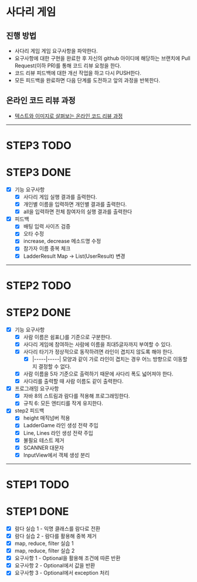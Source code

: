 # 사다리 게임
## 진행 방법
* 사다리 게임 게임 요구사항을 파악한다.
* 요구사항에 대한 구현을 완료한 후 자신의 github 아이디에 해당하는 브랜치에 Pull Request(이하 PR)를 통해 코드 리뷰 요청을 한다.
* 코드 리뷰 피드백에 대한 개선 작업을 하고 다시 PUSH한다.
* 모든 피드백을 완료하면 다음 단계를 도전하고 앞의 과정을 반복한다.

## 온라인 코드 리뷰 과정
* [텍스트와 이미지로 살펴보는 온라인 코드 리뷰 과정](https://github.com/nextstep-step/nextstep-docs/tree/master/codereview)

---
# STEP3 TODO
# STEP3 DONE
- [x] 기능 요구사항
  - [x] 사다리 게임 실행 결과를 출력한다.
  - [x] 개인별 이름을 입력하면 개인별 결과를 출력한다.
  - [x] all을 입력하면 전체 참여자의 실행 결과를 출력한다
- [x] 피드백
  - [x] 배팅 입력 사이즈 검증
  - [x] 오타 수정
  - [x] increase, decrease 메소드명 수정 
  - [x] 참가자 이름 중복 체크 
  - [x] LadderResult Map -> List(UserResult) 변경
---
# STEP2 TODO
# STEP2 DONE
- [x] 기능 요구사항
  - [x] 사람 이름은 쉼표(,)를 기준으로 구분한다.
  - [x] 사다리 게임에 참여하는 사람에 이름을 최대5글자까지 부여할 수 있다.
  - [x] 사다리 타기가 정상적으로 동작하려면 라인이 겹치지 않도록 해야 한다.
    - [x] |-----|-----| 모양과 같이 가로 라인이 겹치는 경우 어느 방향으로 이동할지 결정할 수 없다.
  - [x] 사람 이름을 5자 기준으로 출력하기 때문에 사다리 폭도 넓어져야 한다.
  - [x] 사다리를 출력할 때 사람 이름도 같이 출력한다.
-[x] 프로그래밍 요구사항
  - [x] 자바 8의 스트림과 람다를 적용해 프로그래밍한다.
  - [x] 규칙 6: 모든 엔티티를 작게 유지한다.
- [x] step2 피드백
  - [x] height 매직넘버 적용
  - [x] LadderGame 라인 생성 전략 주입
  - [x] Line, Lines 라인 생성 전략 주입
  - [x] 불필요 테스트 제거
  - [x] SCANNER 대문자
  - [x] InputView에서 객체 생성 분리
--- 
# STEP1 TODO
# STEP1 DONE
- [x] 람다 실습 1 - 익명 클래스를 람다로 전환
- [x] 람다 실습 2 - 람다를 활용해 중복 제거
- [x] map, reduce, filter 실습 1
- [x] map, reduce, filter 실습 2
- [x] 요구사항 1 - Optional을 활용해 조건에 따른 반환
- [x] 요구사항 2 - Optional에서 값을 반환
- [x] 요구사항 3 - Optional에서 exception 처리

